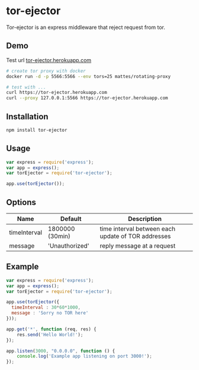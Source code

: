 # tor-ejector

Tor-ejector is an express middleware that reject request from tor.

## Demo

Test url [tor-ejector.herokuapp.com](https://tor-ejector.herokuapp.com/)

```bash
# create tor proxy with docker
docker run -d -p 5566:5566 --env tors=25 mattes/rotating-proxy

# test with ...
curl https://tor-ejector.herokuapp.com
curl --proxy 127.0.0.1:5566 https://tor-ejector.herokuapp.com

```

## Installation

```bash
npm install tor-ejector
```

## Usage

```js
var express = require('express');
var app = express();
var torEjector = require('tor-ejector');

app.use(torEjector());

```

## Options

Name                   | Default         | Description
   --------------------|-----------------|---------
   timeInterval        | 1800000 (30min) | time interval between each update of TOR addresses
   message | 'Unauthorized' | reply message at a request

## Example
```js
var express = require('express');
var app = express();
var torEjector = require('tor-ejector');

app.use(torEjector({
  timeInterval : 30*60*1000,
  message : 'Sorry no TOR here'
}));

app.get('*', function (req, res) {
    res.send('Hello World!');
});

app.listen(3000, "0.0.0.0", function () {
    console.log('Example app listening on port 3000!');
});
```
